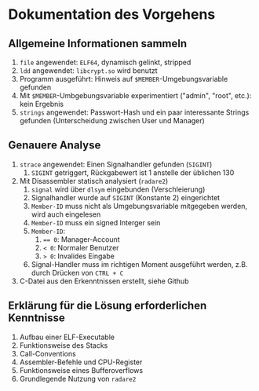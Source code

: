 # Dokumentation des Vorgehens
## Allgemeine Informationen sammeln
1. `file` angewendet: `ELF64`, dynamisch gelinkt, stripped
1. `ldd` angewendet: `libcrypt.so` wird benutzt
1. Programm ausgeführt: Hinweis auf `$MEMBER`-Umgebungsvariable gefunden
1. Mit `$MEMBER`-Umbgebungsvariable experimentiert ("admin", "root", etc.): kein
   Ergebnis
1. `strings` angewendet: Passwort-Hash und ein paar interessante Strings
   gefunden (Unterscheidung zwischen User und Manager)

## Genauere Analyse
1. `strace` angewendet: Einen Signalhandler gefunden (`SIGINT`)
    1. `SIGINT` getriggert, Rückgabewert ist 1 anstelle der üblichen 130
1. Mit Disassembler statisch analysiert (`radare2`)
    1. `signal` wird über `dlsym` eingebunden (Verschleierung)
    1. Signalhandler wurde auf `SIGINT` (Konstante 2) eingerichtet
    1. `Member-ID` muss nicht als Umgebungsvariable mitgegeben werden, wird auch
       eingelesen
    1. `Member-ID` muss ein signed Interger sein
    1. `Member-ID`:
        1. `== 0`: Manager-Account
        1. `< 0`: Normaler Benutzer
        1. `> 0`: Invalides Eingabe
    1. Signal-Handler muss im richtigen Moment ausgeführt werden, z.B. durch
       Drücken von `CTRL + C`
1. C-Datei aus den Erkenntnissen erstellt, siehe Github

## Erklärung für die Lösung erforderlichen Kenntnisse
1. Aufbau einer ELF-Executable
1. Funktionsweise des Stacks
1. Call-Conventions
1. Assembler-Befehle und CPU-Register
1. Funktionsweise eines Bufferoverflows
1. Grundlegende Nutzung von `radare2`

